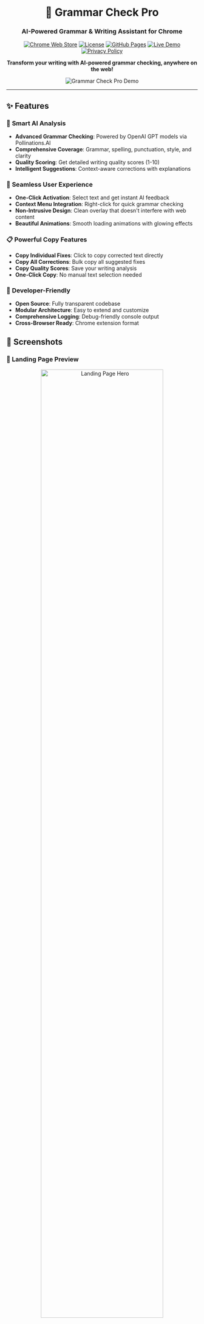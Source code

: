 <div align="center">

# 🎯 Grammar Check Pro

### AI-Powered Grammar & Writing Assistant for Chrome

[![Chrome Web Store](https://img.shields.io/badge/Chrome-Web%20Store-blue.svg)](https://chrome.google.com/webstore)
[![License](https://img.shields.io/badge/License-MIT-green.svg)](LICENSE)
[![GitHub Pages](https://img.shields.io/badge/GitHub-Pages-orange.svg)](https://kreggscode.github.io/Grammar-Check-Ai/)
[![Live Demo](https://img.shields.io/badge/Live-Demo-green.svg)](https://kreggscode.github.io/Grammar-Check-Ai/)
[![Privacy Policy](https://img.shields.io/badge/Privacy-Policy-blue.svg)](https://kreggscode.github.io/Grammar-Check-Ai/privacy-policy.html)

**Transform your writing with AI-powered grammar checking, anywhere on the web!**

![Grammar Check Pro Demo](https://raw.githubusercontent.com/kreggscode/Grammar-Check-Ai/main/landing-page-full.png)

</div>

---

## ✨ Features

### 🚀 **Smart AI Analysis**
- **Advanced Grammar Checking**: Powered by OpenAI GPT models via Pollinations.AI
- **Comprehensive Coverage**: Grammar, spelling, punctuation, style, and clarity
- **Quality Scoring**: Get detailed writing quality scores (1-10)
- **Intelligent Suggestions**: Context-aware corrections with explanations

### 🎨 **Seamless User Experience**
- **One-Click Activation**: Select text and get instant AI feedback
- **Context Menu Integration**: Right-click for quick grammar checking
- **Non-Intrusive Design**: Clean overlay that doesn't interfere with web content
- **Beautiful Animations**: Smooth loading animations with glowing effects

### 📋 **Powerful Copy Features**
- **Copy Individual Fixes**: Click to copy corrected text directly
- **Copy All Corrections**: Bulk copy all suggested fixes
- **Copy Quality Scores**: Save your writing analysis
- **One-Click Copy**: No manual text selection needed

### 🔧 **Developer-Friendly**
- **Open Source**: Fully transparent codebase
- **Modular Architecture**: Easy to extend and customize
- **Comprehensive Logging**: Debug-friendly console output
- **Cross-Browser Ready**: Chrome extension format

## 📸 Screenshots

### 🌟 Landing Page Preview
<div align="center">
  <img src="https://raw.githubusercontent.com/kreggscode/Grammar-Check-Ai/main/landing-hero.png" alt="Landing Page Hero" width="80%">
  <p><em>Beautiful landing page with gradient hero section and feature overview</em></p>
</div>

### 🎨 Landing Page Features
<div align="center">
  <img src="https://raw.githubusercontent.com/kreggscode/Grammar-Check-Ai/main/features-section.png" alt="Features Section" width="80%">
  <p><em>Comprehensive features showcase with icons and descriptions</em></p>
</div>

### 📱 Landing Page How It Works
<div align="center">
  <img src="https://raw.githubusercontent.com/kreggscode/Grammar-Check-Ai/main/how-it-works.png" alt="How It Works" width="80%">
  <p><em>Step-by-step user guide with numbered process</em></p>
</div>

### 💬 Landing Page Testimonials
<div align="center">
  <img src="https://raw.githubusercontent.com/kreggscode/Grammar-Check-Ai/main/testimonials.png" alt="Testimonials" width="80%">
  <p><em>User testimonials and social proof</em></p>
</div>

### 🔧 Extension Features

#### Loading Animation
<div align="center">
  <img src="https://via.placeholder.com/600x400/10b981/ffffff?text=Loading+Animation+-+Take+Screenshot+from+Extension" alt="Loading Animation" width="70%">
  <p><em>Stunning loading animation with pulsing effects and progress indicators</em></p>
  <small><em>📸 Take this screenshot while using the extension on any webpage</em></small>
</div>

#### Grammar Results
<div align="center">
  <img src="https://via.placeholder.com/600x400/059669/ffffff?text=AI+Grammar+Results+-+Take+Screenshot+from+Extension" alt="Grammar Results" width="70%">
  <p><em>Comprehensive AI analysis with quality scores and detailed corrections</em></p>
  <small><em>📸 Take this screenshot after checking grammar on sample text</em></small>
</div>

#### Copy Features
<div align="center">
  <img src="https://via.placeholder.com/600x400/3b82f6/ffffff?text=Copy+Corrections+-+Take+Screenshot+from+Extension" alt="Copy Features" width="70%">
  <p><em>Easy copy functionality for all corrections and suggestions</em></p>
  <small><em>📸 Take this screenshot when using copy buttons in results</em></small>
</div>

---

## 🚀 Installation

### From Chrome Web Store (Recommended)
1. Visit the [Chrome Web Store](https://chrome.google.com/webstore)
2. Search for "Grammar Check Pro"
3. Click **Add to Chrome**
4. Grant permissions when prompted

### From Source (Development)
```bash
# Clone the repository
git clone https://github.com/kreggscode/Grammar-Check-Ai.git
cd Grammar-Check-Ai

# Create required icons (see icons/README.md)
# Add icon files to icons/ directory

# Load in Chrome
1. Open chrome://extensions/
2. Enable "Developer mode"
3. Click "Load unpacked"
4. Select this folder
```

### 🌐 Live Documentation
- **[🏠 Landing Page](https://kreggscode.github.io/Grammar-Check-Ai/)** - Full feature overview and demo
- **[🔒 Privacy Policy](https://kreggscode.github.io/Grammar-Check-Ai/privacy-policy.html)** - Complete privacy information

---

## 🎯 Usage

### Method 1: Right-Click (Recommended)
1. **Select any text** on any webpage
2. **Right-click** on the selected text
3. **Choose "Check Grammar"** from the context menu
4. **Watch the beautiful loading animation**
5. **Review AI suggestions** with copy buttons

### Method 2: Manual Selection
1. **Select text** on any webpage
2. **Extension icon appears** (if enabled)
3. **Click the icon** to check grammar
4. **View results** in the overlay

### Copy Features
- **"Copy Fix"**: Copy individual corrected text
- **"Copy Tip"**: Copy writing suggestions
- **"Copy All Fixes"**: Copy all corrections at once
- **"Copy Score"**: Copy quality rating

---

## 🛠️ Technical Details

### Architecture
```
├── manifest.json          # Extension configuration
├── background.js          # API communication & context menus
├── content.js            # Text selection & UI injection
├── popup.html/js         # Settings interface
├── landing-page.html     # Project homepage
├── privacy-policy.html   # Privacy information
└── icons/                # Extension icons
    ├── icon16.png
    ├── icon32.png
    ├── icon48.png
    └── icon128.png
```

### API Configuration
- **Provider**: Pollinations.AI (OpenAI GPT proxy)
- **Endpoint**: `https://text.pollinations.ai/openai`
- **Temperature**: `1.0` (balanced creativity/consistency)
- **Rate Limiting**: Automatic retry with exponential backoff

### Permissions
```json
{
  "permissions": ["activeTab", "storage", "contextMenus", "scripting"],
  "host_permissions": ["https://text.pollinations.ai/*"]
}
```

---

## 🔒 Privacy & Security

### Data Handling
- ✅ **No Data Storage**: Text is never stored or logged
- ✅ **Secure Transmission**: HTTPS-only API communication
- ✅ **Local Processing**: All UI rendering happens in your browser
- ✅ **On-Demand Only**: Text sent to API only when you explicitly request checking

### Chrome Web Store Compliance
- ✅ **No Malicious Code**: Fully transparent open-source
- ✅ **No Data Collection**: Respects user privacy
- ✅ **CSP Compliant**: No unsafe script execution
- ✅ **Manifest V3**: Latest Chrome extension standards

---

## 🐛 Troubleshooting

### Extension Not Loading
```bash
# Check console for errors
1. Press F12 → Console tab
2. Look for "Grammar Check Pro" messages
3. Check for CSP violations or network errors
```

### API Issues
- **429 Error**: Rate limited - wait 60 seconds
- **500 Error**: Service temporarily unavailable
- **Network Error**: Check internet connection

### Animation Not Showing
- Loading animation shows for minimum 3 seconds
- Check browser performance settings
- Ensure JavaScript is enabled

---

## 🤝 Contributing

We welcome contributions! Here's how to get started:

```bash
# Fork and clone
git clone https://github.com/yourusername/Grammar-Check-Ai.git
cd Grammar-Check-Ai

# Create feature branch
git checkout -b feature/amazing-improvement

# Make changes and test
# Submit pull request
```

### Development Setup
1. **Install Dependencies**: None required (vanilla JS)
2. **Test Extension**: Load unpacked in Chrome
3. **Debug**: Use browser DevTools and console logs
4. **Build**: No build process needed

---

## 📄 License

```text
MIT License - feel free to use, modify, and distribute
This project uses Pollinations.AI API - see their terms of service
```

---

## 🙏 Acknowledgments

- **Pollinations.AI** - AI text analysis API
- **OpenAI** - GPT models powering the analysis
- **Chrome Extensions** - Platform for seamless integration
- **Contributors** - Community improvements

---

## 📞 Support & Documentation

### 📖 Documentation
- **[🏠 Live Landing Page](https://kreggscode.github.io/Grammar-Check-Ai/)** - Interactive feature overview
- **[🔒 Privacy Policy](https://kreggscode.github.io/Grammar-Check-Ai/privacy-policy.html)** - Complete privacy information
- **[📚 GitHub Wiki](https://github.com/kreggscode/Grammar-Check-Ai/wiki)** - Extended documentation

### 🆘 Support Channels
- **🐛 Issues**: [GitHub Issues](https://github.com/kreggscode/Grammar-Check-Ai/issues)
- **💬 Discussions**: [GitHub Discussions](https://github.com/kreggscode/Grammar-Check-Ai/discussions)
- **📧 Email**: For business inquiries

---

<div align="center">

### ⭐ **Star this repo if you find it useful!**

**Made with ❤️ for writers, students, and professionals worldwide**

[🌐 Live Demo](https://kreggscode.github.io/Grammar-Check-Ai/) •
[🔒 Privacy Policy](https://kreggscode.github.io/Grammar-Check-Ai/privacy-policy.html) •
[📥 Download](https://chrome.google.com/webstore) •
[🐛 Report Bug](https://github.com/kreggscode/Grammar-Check-Ai/issues)

</div>
